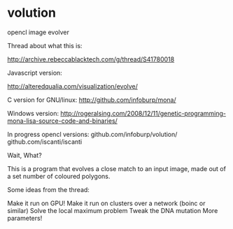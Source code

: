 volution
========

opencl image evolver

Thread about what this is:

http://archive.rebeccablacktech.com/g/thread/S41780018

Javascript version:

http://alteredqualia.com/visualization/evolve/

C version for GNU/linux: http://github.com/infoburp/mona/

Windows version: http://rogeralsing.com/2008/12/11/genetic-programming-mona-lisa-source-code-and-binaries/

In progress opencl versions: github.com/infoburp/volution/ github.com/iscanti/iscanti

Wait, What?

This is a program that evolves a close match to an input image, made out of a set number of coloured polygons.

Some ideas from the thread:

Make it run on GPU! Make it run on clusters over a network (boinc or similar) Solve the local maximum problem Tweak the DNA mutation More parameters!
